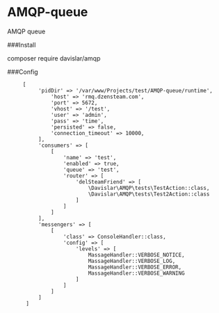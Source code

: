 # AMQP-queue
AMQP queue

###Install

composer require davislar/amqp


###Config

         [
              'pidDir' => '/var/www/Projects/test/AMQP-queue/runtime',
                  'host' => 'rmq.dzensteam.com',
                  'port' => 5672,
                  'vhost' => '/test',
                  'user' => 'admin',
                  'pass' => 'time',
                  'persisted' => false,
                  'connection_timeout' => 10000,
              ],
              'consumers' => [
                  [
                      'name' => 'test',
                      'enabled' => true,
                      'queue' => 'test',
                      'router' => [
                          'delSteamFriend' => [
                              \Davislar\AMQP\tests\TestAction::class,
                              \Davislar\AMQP\tests\Test2Action::class
                          ]
                      ]
                  ]
              ],
              'messengers' => [
                  [
                      'class' => ConsoleHandler::class,
                      'config' => [
                          'levels' => [
                              MassageHandler::VERBOSE_NOTICE,
                              MassageHandler::VERBOSE_LOG,
                              MassageHandler::VERBOSE_ERROR,
                              MassageHandler::VERBOSE_WARNING
                          ]
                      ]
                  ]
              ]
          ]